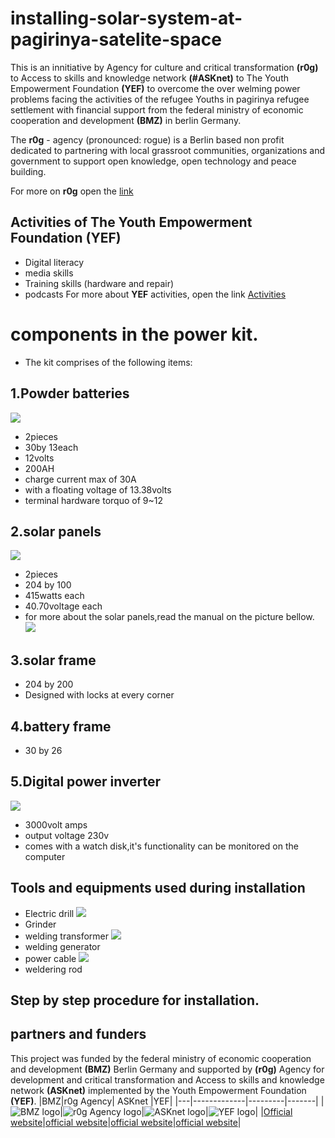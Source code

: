 # installing-solar-system-at-pagirinya-satelite-space
This is an innitiative by Agency for culture and critical transformation **(r0g)** to Access to skills and knowledge network **(#ASKnet)** to The Youth Empowerment Foundation **(YEF)** to overcome the over welming power problems facing the activities of the refugee Youths in pagirinya refugee settlement with financial support from the federal ministry of economic cooperation and development **(BMZ)** in berlin Germany.

The **r0g** - agency (pronounced: rogue) is a Berlin based non profit dedicated to partnering with local grassroot communities, organizations and government to support open knowledge, open technology and peace building.

For more on **r0g** open the [link](https://openculture.agency/)

## Activities of The Youth Empowerment Foundation **(YEF)**
- Digital literacy
- media skills
- Training skills (hardware and repair)
- podcasts
For more about **YEF** activities, open the link
[Activities](https://yef-uganda.org/)

# components in the power kit.
- The kit comprises of the following items:
## 1.Powder batteries
![](Images/IMG_20220416_003945_107.jpg)
- 2pieces
- 30by 13each
- 12volts
- 200AH
- charge current max of 30A
- with a floating voltage of 13.38volts
- terminal hardware torquo of 9~12
## 2.solar panels
![](Images/IMG_20220417_032409_401.jpg)
- 2pieces
- 204 by 100
- 415watts each
- 40.70voltage each
- for more about the solar panels,read the manual on the picture bellow.
![](Images/IMG_20220417_034155_252.jpg)

## 3.solar frame
- 204 by 200
- Designed with locks at every corner
## 4.battery frame
- 30 by 26
## 5.Digital power inverter
![](Images/IMG_20220417_031309_164.jpg)
- 3000volt amps
- output voltage 230v
- comes with a watch disk,it's functionality can be monitored on the computer
## Tools and equipments used during installation
- Electric drill
![](Images/IMG_20220417_023113_592.jpg)
- Grinder
- welding transformer
![](Images/IMG_20220417_023606_996.jpg)
- welding generator
- power cable
![](Images/IMG_20220417_024658_604.jpg)
- weldering rod
## Step by step procedure for installation.
## partners and funders
This project was funded by the federal ministry of economic cooperation and development **(BMZ)** Berlin Germany and supported by **(r0g)** Agency for development and critical transformation and Access to skills and knowledge network **(ASKnet)** implemented by the Youth Empowerment Foundation **(YEF)**. 
|BMZ|r0g Agency|   ASKnet    |YEF|
|---|-------------|---------|-------| 
|![BMZ logo](Images/IMG_20220424_025811_585.jpg)|![r0g Agency logo](Images/r0g_logo.png)|![ASKnet logo](Images/asknet-logo.png)|![YEF logo](Images/yef-logo.jpeg)|
|[Official website](https://www.bmz.de/en)|[official website](https://openculture.agency/)|[official website](https://github.com/ASKnet-Open-Training)|[official website](https://yef-uganda.org/)|
